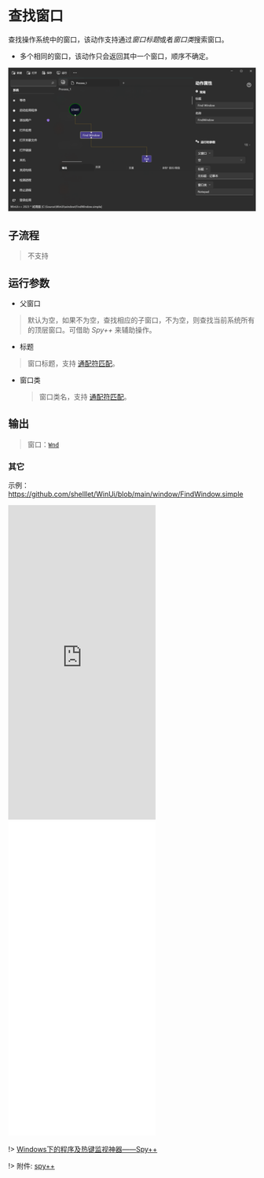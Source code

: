 # 查找窗口 
查找操作系统中的窗口，该动作支持通过*窗口标题*或者*窗口类*搜索窗口。

* 多个相同的窗口，该动作只会返回其中一个窗口，顺序不确定。

![FindWindow](./images/02.png ':size=90%')

## 子流程
> 不支持

## 运行参数

* 父窗口
> 默认为空，如果不为空，查找相应的子窗口，不为空，则查找当前系统所有的顶层窗口。可借助 *Spy++* 来辅助操作。

* 标题
> 窗口标题，支持 [通配符匹配](./introduction/workflow/wildcard.md)。

* 窗口类
  > 窗口类名，支持 [通配符匹配](./introduction/workflow/wildcard.md)。

## 输出

> 窗口：[`Wnd`](./types/Wnd.md)


### 其它

示例：https://github.com/shelllet/WinUi/blob/main/window/FindWindow.simple


<iframe type="text/html" height="640px" src="https://www.youtube.com/embed/Atc4D8egT3s" frameborder="0"></iframe>

<iframe src="//player.bilibili.com/player.html?bvid=BV1hu411w7WV&page=1&autoplay=0" height='640px' scrolling="no" frameborder="no" framespacing="0" allowfullscreen="true"></iframe>

!> [Windows下的程序及热键监视神器——Spy++](https://zhuanlan.zhihu.com/p/355878952)

!> 附件: [spy++](https://gitlab.com/junwu/winui/-/raw/main/tools/spyxx.zip)